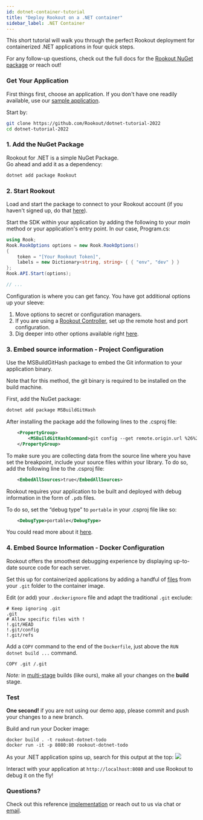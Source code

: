 ```yaml
---
id: dotnet-container-tutorial
title: "Deploy Rookout on a .NET container"
sidebar_label: .NET Container
---
```


This short tutorial will walk you through the perfect Rookout deployment for containerized .NET applications in four quick steps.

For any follow-up questions, check out the full docs for the [Rookout NuGet package](dotnet-setup) or reach out!

### Get Your Application

First things first, choose an application.
If you don't have one readily available, use our [sample application](https://github.com/Rookout/dotnet-tutorial-2022).  

Start by:
```bash
git clone https://github.com/Rookout/dotnet-tutorial-2022
cd dotnet-tutorial-2022
```

### 1. Add the NuGet Package

Rookout for .NET is a simple NuGet Package.  
Go ahead and add it as a dependency:
```bash
dotnet add package Rookout
```

### 2. Start Rookout

Load and start the package to connect to your Rookout account (if you haven't signed up, do that [here](https://app.rookout.com/#mode=signUp)).

Start the SDK within your application by adding the following to your *main* method or your application's entry point. In our case, Program.cs:
```cs
using Rook;
Rook.RookOptions options = new Rook.RookOptions()
{
    token = "[Your Rookout Token]",
    labels = new Dictionary<string, string> { { "env", "dev" } }
};
Rook.API.Start(options);

// ...
```
<div class="rookout-org-info"></div>

Configuration is where you can get fancy. You have got additional options up your sleeve:
1. Move options to secret or configuration managers.
2. If you are using a [Rookout Controller](etl-controller-intro), set up the remote host and port configuration.
3. Dig deeper into other options available right [here](dotnet-setup#sdk-api).

### 3. Embed source information - Project Configuration

Use the MSBuildGitHash package to embed the Git information to your application binary.

Note that for this method, the git binary is required to be installed on the build machine.

First, add the NuGet package:
```bash
dotnet add package MSBuildGitHash
```

After installing the package add the following lines to the .csproj file:
```xml
    <PropertyGroup>
        <MSBuildGitHashCommand>git config --get remote.origin.url %26%26 git rev-parse HEAD</MSBuildGitHashCommand>
    </PropertyGroup>
```

To make sure you are collecting data from the source line where you have set the breakpoint, include your source files within your library.
To do so, add the following line to the .csproj file:
```xml
    <EmbedAllSources>true</EmbedAllSources>
```

Rookout requires your application to be built and deployed with debug information in the form of `.pdb` files.

To do so, set the “debug type” to `portable` in your .csproj file like so:

```xml
    <DebugType>portable</DebugType>
```

You could read more about it [here](dotnet-setup#debug-type).

### 4. Embed Source Information - Docker Configuration

Rookout offers the smoothest debugging experience by displaying up-to-date source code for each server.

Set this up for containerized applications by adding a handful of [files](https://www.rookout.com/blog/embedding-source-code-version-information-in-docker-images/) from your `.git` folder to the container image.  

Edit (or add) your `.dockerignore` file and adapt the traditional `.git` exclude:
```ignore
# Keep ignoring .git
.git
# Allow specific files with !
!.git/HEAD
!.git/config
!.git/refs
```

Add a `COPY` command to the end of the `Dockerfile`, just above the `RUN dotnet build ...` command.
```docker
COPY .git /.git
```

*Note:* in [multi-stage](https://docs.docker.com/develop/develop-images/multistage-build/) builds (like ours), make all your changes on the **build** stage.

### Test

**One second!** if you are not using our demo app, please commit and push your changes to a new branch.

Build and run your Docker image:
```
docker build . -t rookout-dotnet-todo
docker run -it -p 8080:80 rookout-dotnet-todo
```

As your .NET application spins up, search for this output at the top:
<img src="/img/screenshots/dotnet_success.png" />

Interact with your application at `http://localhost:8080` and use Rookout to debug it on the fly!

### Questions?

Check out this reference [implementation](https://github.com/Rookout/dotnet-tutorial-2022/compare/configure-rookout) or reach out to us via chat or [email](mailto:support@rookout.com).